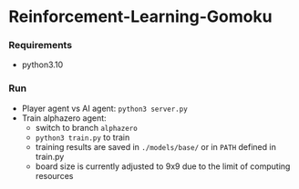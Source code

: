 # Reinforcement-Learning-Gomoku

### Requirements

- python3.10

### Run

- Player agent vs AI agent: `python3 server.py`
- Train alphazero agent:
  - switch to branch `alphazero` 
  - `python3 train.py` to train
  - training results are saved in `./models/base/` or in `PATH` defined in train.py
  - board size is currently adjusted to 9x9 due to the limit of computing resources 
